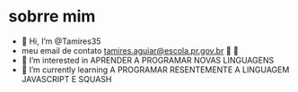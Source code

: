 # sobrre mim
- 👋 Hi, I’m @Tamires35
- meu email de contato tamires.aguiar@escola.pr.gov.br 🥇 🌟
- 👀 I’m interested in APRENDER A PROGRAMAR NOVAS LINGUAGENS
- 🌱 I’m currently learning A PROGRAMAR RESENTEMENTE A LINGUAGEM JAVASCRIPT E SQUASH
